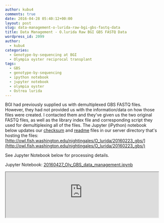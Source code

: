 ```yaml
---
author: kubu4
comments: true
date: 2016-04-28 05:40:12+00:00
layout: post
slug: data-management-o-lurida-raw-bgi-gbs-fastq-data
title: Data Management - O.lurida Raw BGI GBS FASTQ Data
wordpress_id: 2099
author:
  - kubu4
categories:
  - Genotype-by-sequencing at BGI
  - Olympia oyster reciprocal transplant
tags:
  - GBS
  - genotype-by-sequencing
  - ipython notebook
  - jupyter notebook
  - olympia oyster
  - Ostrea lurida
---
```


BGI had previously supplied us with demultiplexed GBS FASTQ files. However, they had not provided us with the information/data on how those files were created. I contacted them and they've given us the two original FASTQ files, as well as the library index file and corresponding script they used for demultiplexing all of the files. The Jupyter (iPython) notebook below updates our [checksum](https://owl.fish.washington.edu/nightingales/O_lurida/20160223_gbs/checksums.md5) and [readme](http://owl.fish.washington.edu/nightingales/O_lurida/20160223_gbs/readme.md) files in our server directory that's hosting the files: [http://owl.fish.washington.edu/nightingales/O_lurida/20160223_gbs/](http://owl.fish.washington.edu/nightingales/O_lurida/20160223_gbs/)

See Jupyter Notebook below for processing details.

Jupyter Notebook: [20160427_Oly_GBS_data_management.ipynb](https://github.com/sr320/LabDocs/blob/master/jupyter_nbs/sam/20160427_Oly_GBS_data_management.ipynb)

<iframe src="https://render.githubusercontent.com/view/ipynb?commit=84216391d94be042f3c24fcc3e214cff1a3addbf&enc_url=68747470733a2f2f7261772e67697468756275736572636f6e74656e742e636f6d2f73723332302f4c6162446f63732f383432313633393164393462653034326633633234666363336532313463666631613361646462662f6a7570797465725f6e62732f73616d2f32303136303432375f4f6c795f4742535f646174615f6d616e6167656d656e742e6970796e62&nwo=sr320%2FLabDocs&path=jupyter_nbs%2Fsam%2F20160427_Oly_GBS_data_management.ipynb&repository_id=13746500#01e52499-e9e6-4ed9-a9ea-7349bca944bb" width="100%" same_height_as="window" scrolling="yes"></iframe>
